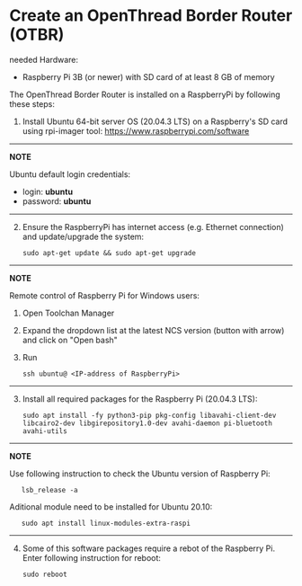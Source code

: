 # Create an OpenThread Border Router (OTBR)

needed Hardware:
- Raspberry Pi 3B (or newer) with SD card of at least 8 GB of memory

The OpenThread Border Router is installed on a RaspberryPi by following these steps:

1. Install Ubuntu 64-bit server OS (20.04.3 LTS) on a Raspberry's SD card using rpi-imager tool:  https://www.raspberrypi.com/software

------

__NOTE__

Ubuntu default login credentials:   
- login: __ubuntu__
- password: __ubuntu__

------


2. Ensure the RaspberryPi has internet access (e.g. Ethernet connection) and update/upgrade the system:

       sudo apt-get update && sudo apt-get upgrade

------

__NOTE__

Remote control of Raspberry Pi for Windows users:

1. Open Toolchan Manager
2. Expand the dropdown list at the latest NCS version (button with arrow) and click on "Open bash"
3. Run  

       ssh ubuntu@ <IP-address of RaspberryPi>

------

3. Install all required packages for the Raspberry Pi (20.04.3 LTS):

       sudo apt install -fy python3-pip pkg-config libavahi-client-dev libcairo2-dev libgirepository1.0-dev avahi-daemon pi-bluetooth avahi-utils

------

__NOTE__

Use following instruction to check the Ubuntu version of Raspberry Pi:

       lsb_release -a

Aditional module need to be installed for Ubuntu 20.10:

       sudo apt install linux-modules-extra-raspi

------

4. Some of this software packages require a rebot of the Raspberry Pi. Enter following instruction for reboot: 
 
       sudo reboot


 
